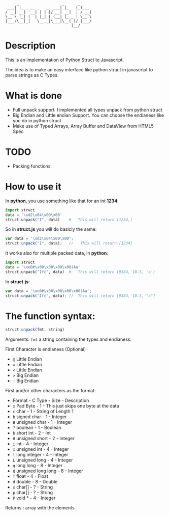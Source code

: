          _                   _      _     
     ___| |_ _ __ _   _  ___| |_   (_)___ 
    / __| __| '__| | | |/ __| __|  | / __|
    \__ \ |_| |  | |_| | (__| |_ _ | \__ \
    |___/\__|_|   \__,_|\___|\__(_)/ |___/
                                 |__/     
Description
========

This is an implementation of Python Struct to Javascript.

The idea is to make an easy interface like python struct in javascript to parse strings as C Types.

What is done
========
*   Full unpack support. I implemented all types unpack from python struct
*   Big Endian and Little endian Support. You can choose the endianess like you do in python struct.
*   Make use of Typed Arrays, Array Buffer and DataView from HTML5 Spec

TODO
=======
*   Packing functions. 

How to use it
=======

In **python**, you use something like that for an int **1234**:

```python
import struct
data = '\xd2\x04\x00\x00'
struct.unpack("I", data)    #   This will return (1234,)
```
So in **struct.js** you will do basicly the same:
```javascript
var data = '\xd2\x04\x00\x00';
struct.unpack("I", data);   //   This will return [1234]
```

It works also for multiple packed data, in **python**:
```python
import struct
data = '\xe0#\x00\x00\x00\x00(Aa'
struct.unpack("Ifc", data)  #   This will return (9184, 10.5, 'a')
```

In **struct.js**:
```javascript
var data = '\xe0#\x00\x00\x00\x00(Aa';
struct.unpack("Ifc", data); //  This will return [9184, 10.5, "a"]
```

The function syntax:
=======

```javascript
struct.unpack(fmt, string)
```

Arguments: `fmt` a string containing the types and endianess:

First Character is endianess (Optional)
*   `@`	    Little Endian
*   `=`	    Little Endian
*   `<`	    Little Endian
*   `>`	    Big Endian
*   `!`	    Big Endian

First and/or other characters as the format:

*   Format - C Type - Size  -  Description
*   `x`	Pad Byte            -   1   -   This just skips one byte at the data
*   `c`	char                -	1   -   String of Length 1 
*   `b`	signed char	        -   1   -   Integer
*   `B`	unsigned char	    -   1   -   Integer
*   `?`	boolean             -   1   -   Boolean
*   `h`	short int           -   2   -   Int
*   `H`	unsigned short	    -   2   -   Integer
*   `i`	int	                -   4   -   Integer
*   `I`	unsigned int	    -   4   -   Integer
*   `l`	long	integer	    -   4	-   Integer
*   `L`	unsigned long	    -   4   -   Integer
*   `q`	long long           -   8   -   Integer
*   `Q`	unsigned long long	-   8   -   Integer
*   `f`	float	            -   4   -   Float
*   `d`	double	            -   8   -   Double
*   `s`	char[]	            -   ?   -   String 
*   `p`	char[]	            -   ?   -   String
*   `P`	void *              -   4   -   Integer

Returns : array with the elements
